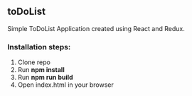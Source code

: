 <h2>toDoList</h2>
Simple ToDoList Application created using React and Redux.</hr>
<h3>Installation steps:</h3>
<ol>
  <li>Clone repo</li>
  <li>Run <strong>npm install</strong></li>
  <li>Run <strong>npm run build</strong></li>
  <li>Open index.html in your browser</li>
</ol>
